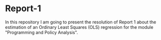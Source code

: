 # Report-1
In this repository I am going to present the resolution of Report 1 about the estimation of an Ordinary Least Squares (OLS) regression for the module "Programming and Policy Analysis".
